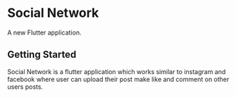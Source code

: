 # Social Network

A new Flutter application.

## Getting Started

Social Network is a flutter application which works similar to instagram and facebook where user can upload their post make like and comment on other users posts.
